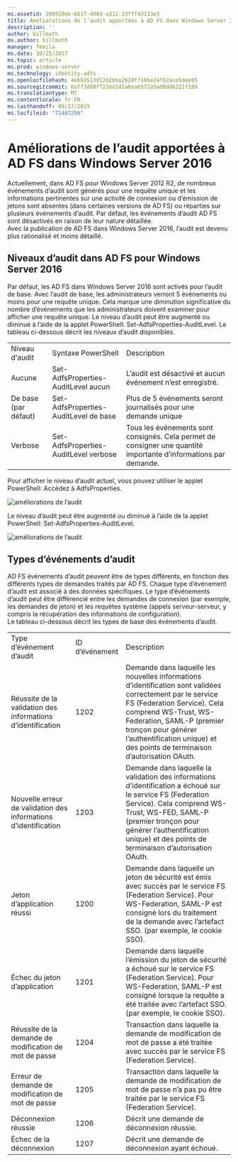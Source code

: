 ```yaml
---
ms.assetid: 208928eb-bb17-4984-a312-23fff43133e3
title: Améliorations de l’audit apportées à AD FS dans Windows Server 2016
description: ''
author: billmath
ms.author: billmath
manager: femila
ms.date: 10/25/2017
ms.topic: article
ms.prod: windows-server
ms.technology: identity-adfs
ms.openlocfilehash: 4eb93513d12b2bba2620ff16be24f62ace5dee85
ms.sourcegitcommit: 6aff3d88ff22ea141a6ea6572a5ad8dd6321f199
ms.translationtype: MT
ms.contentlocale: fr-FR
ms.lasthandoff: 09/27/2019
ms.locfileid: "71407256"
---
```

# <a name="auditing-enhancements-to-ad-fs-in-windows-server-2016"></a>Améliorations de l’audit apportées à AD FS dans Windows Server 2016


Actuellement, dans AD FS pour Windows Server 2012 R2, de nombreux événements d’audit sont générés pour une requête unique et les informations pertinentes sur une activité de connexion ou d’émission de jetons sont absentes (dans certaines versions de AD FS) ou réparties sur plusieurs événements d’audit. Par défaut, les événements d’audit AD FS sont désactivés en raison de leur nature détaillée.  
    Avec la publication de AD FS dans Windows Server 2016, l’audit est devenu plus rationalisé et moins détaillé.  
  
## <a name="auditing-levels-in-ad-fs-for-windows-server-2016"></a>Niveaux d’audit dans AD FS pour Windows Server 2016  
Par défaut, les AD FS dans Windows Server 2016 sont activés pour l’audit de base.  Avec l’audit de base, les administrateurs verront 5 événements ou moins pour une requête unique.  Cela marque une diminution significative du nombre d’événements que les administrateurs doivent examiner pour afficher une requête unique.   Le niveau d’audit peut être augmenté ou diminué à l’aide de la applet PowerShell:  Set-AdfsProperties-AuditLevel.  Le tableau ci-dessous décrit les niveaux d’audit disponibles.  
  
||||  
|-|-|-|  
|Niveau d'audit|Syntaxe PowerShell|Description|  
|Aucune|Set-AdfsProperties-AuditLevel aucun|L’audit est désactivé et aucun événement n’est enregistré.|  
|De base (par défaut)|Set-AdfsProperties-AuditLevel de base|Plus de 5 événements seront journalisés pour une demande unique|  
|Verbose|Set-AdfsProperties-AuditLevel verbose|Tous les événements sont consignés.  Cela permet de consigner une quantité importante d’informations par demande.|  
  
Pour afficher le niveau d’audit actuel, vous pouvez utiliser le applet PowerShell:  Accédez à AdfsProperties.  
  
![améliorations de l’audit](media/Auditing-Enhancements-to-AD-FS-in-Windows-Server-2016/ADFS_Audit_1.PNG)  
  
Le niveau d’audit peut être augmenté ou diminué à l’aide de la applet PowerShell:  Set-AdfsProperties-AuditLevel.  
  
![améliorations de l’audit](media/Auditing-Enhancements-to-AD-FS-in-Windows-Server-2016/ADFS_Audit_2.png)  
  
## <a name="types-of-audit-events"></a>Types d’événements d’audit  
AD FS événements d’audit peuvent être de types différents, en fonction des différents types de demandes traités par AD FS. Chaque type d’événement d’audit est associé à des données spécifiques.  Le type d’événements d’audit peut être différencié entre les demandes de connexion (par exemple, les demandes de jeton) et les requêtes système (appels serveur-serveur, y compris la récupération des informations de configuration).    
  Le tableau ci-dessous décrit les types de base des événements d’audit.  
  
||||  
|-|-|-|  
|Type d’événement d’audit|ID d’événement|Description|  
|Réussite de la validation des informations d’identification|1202|Demande dans laquelle les nouvelles informations d’identification sont validées correctement par le service FS (Federation Service). Cela comprend WS-Trust, WS-Federation, SAML-P (premier tronçon pour générer l’authentification unique) et des points de terminaison d’autorisation OAuth.|  
|Nouvelle erreur de validation des informations d’identification|1203|Demande dans laquelle la validation des informations d’identification a échoué sur le service FS (Federation Service). Cela comprend WS-Trust, WS-FED, SAML-P (premier tronçon pour générer l’authentification unique) et des points de terminaison d’autorisation OAuth.|  
|Jeton d’application réussi|1200|Demande dans laquelle un jeton de sécurité est émis avec succès par le service FS (Federation Service). Pour WS-Federation, SAML-P est consigné lors du traitement de la demande avec l’artefact SSO. (par exemple, le cookie SSO).|  
|Échec du jeton d’application|1201|Demande dans laquelle l’émission du jeton de sécurité a échoué sur le service FS (Federation Service). Pour WS-Federation, SAML-P est consigné lorsque la requête a été traitée avec l’artefact SSO. (par exemple, le cookie SSO).|  
|Réussite de la demande de modification de mot de passe|1204|Transaction dans laquelle la demande de modification de mot de passe a été traitée avec succès par le service FS (Federation Service).|  
|Erreur de demande de modification de mot de passe|1205|Transaction dans laquelle la demande de modification de mot de passe n’a pas pu être traitée par le service FS (Federation Service).| 
|Déconnexion réussie|1206|Décrit une demande de déconnexion réussie.|  
|Échec de la déconnexion|1207|Décrit une demande de déconnexion ayant échoué.|  

  


